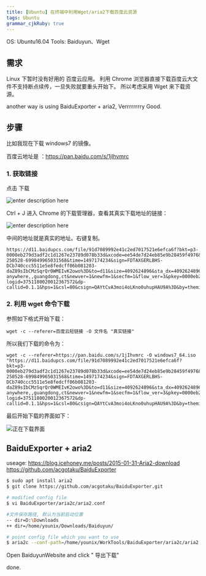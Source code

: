 ```yaml
---
title: [Ubuntu] 在终端中利用Wget/aria2下载百度云资源
tags: Ubuntu
grammar_cjkRuby: true
---
```


OS: Ubuntu16.04
Tools: Baiduyun、Wget

## 需求

Linux 下暂时没有好用的 百度云应用。
利用 Chrome 浏览器直接下载百度云大文件不支持断点续传，一旦失败就要重头开始下。
所以考虑采用 Wget 来下载资源。

another way is using BaiduExporter + aria2, Verrrrrrrry Good.

## 步骤

比如我现在下载 windows7 的镜像。

百度云地址是 ：https://pan.baidu.com/s/1jIhvmrc

### 1. 获取链接

点击 下载

![enter description here][1]

Ctrl + J 进入 Chrome 的下载管理器，查看其真实下载地址的链接：

![enter description here][2]

中间的地址就是真实的地址。右键复制。
```
https://d11.baidupcs.com/file/91d7089992e41c2ed7017521e6efca6f?bkt=p3-0000eb279d3adf2c1d1267e23789d078b33d&xcode=ee54de7d24eb85e9b28459f49768aa8ef20ac5b0ff7c90640b2977702d3e6764&fid=2288450327-250528-699849965031568&time=1497174234&sign=FDTAXGERLBHS-DCb740ccc5511e5e8fedcff06b081203-daZ89sIbCMzSqrQr0WMEIvK2owo%3D&to=d11&size=4092624896&sta_dx=4092624896&sta_cs=895&sta_ft=iso&sta_ct=5&sta_mt=5&fm2=MH,Yangquan,Netizen-anywhere,,guangdong,ct&newver=1&newfm=1&secfm=1&flow_ver=3&pkey=0000eb279d3adf2c1d1267e23789d078b33d&sl=76480590&expires=8h&rt=sh&r=896598456&mlogid=3751180020012367572&vuk=28420&vbdid=1640506990&fin=YLMF_GHOST_WIN7_X64_AQWD.iso&fn=YLMF_GHOST_WIN7_X64_AQWD.iso&rtype=1&iv=0&dp-logid=3751180020012367572&dp-callid=0.1.1&hps=1&csl=80&csign=QAYtCvA3moi4oLKno0uhupHAU9A%3D&by=themis

```

### 2. 利用 wget 命令下载

参照如下格式开始下载：

```
wget -c --referer=百度云短链接 -O 文件名 "真实链接"
```

所以我们下载的命令为：

```
wget -c --referer=https://pan.baidu.com/s/1jIhvmrc -O windows7_64.iso "https://d11.baidupcs.com/file/91d7089992e41c2ed7017521e6efca6f?bkt=p3-0000eb279d3adf2c1d1267e23789d078b33d&xcode=ee54de7d24eb85e9b28459f49768aa8ef20ac5b0ff7c90640b2977702d3e6764&fid=2288450327-250528-699849965031568&time=1497174234&sign=FDTAXGERLBHS-DCb740ccc5511e5e8fedcff06b081203-daZ89sIbCMzSqrQr0WMEIvK2owo%3D&to=d11&size=4092624896&sta_dx=4092624896&sta_cs=895&sta_ft=iso&sta_ct=5&sta_mt=5&fm2=MH,Yangquan,Netizen-anywhere,,guangdong,ct&newver=1&newfm=1&secfm=1&flow_ver=3&pkey=0000eb279d3adf2c1d1267e23789d078b33d&sl=76480590&expires=8h&rt=sh&r=896598456&mlogid=3751180020012367572&vuk=28420&vbdid=1640506990&fin=YLMF_GHOST_WIN7_X64_AQWD.iso&fn=YLMF_GHOST_WIN7_X64_AQWD.iso&rtype=1&iv=0&dp-logid=3751180020012367572&dp-callid=0.1.1&hps=1&csl=80&csign=QAYtCvA3moi4oLKno0uhupHAU9A%3D&by=themis"
```

最后开始下载的界面如下：

![正在下载界面][3]


  [1]: http://wx2.sinaimg.cn/large/ba061518ly1fghf06y4nlj20jw03lweu.jpg
  [2]: http://wx1.sinaimg.cn/large/ba061518ly1fghf00bd99j20i204c74d.jpg
  [3]: http://wx2.sinaimg.cn/large/ba061518ly1fghf5m8644j20za0dadod.jpg



## BaiduExporter + aria2
useage: 
https://blog.icehoney.me/posts/2015-01-31-Aria2-download
https://github.com/acgotaku/BaiduExporter

```bash
$ sudo apt install aria2
$ git clone https://github.com/acgotaku/BaiduExporter.git
```
```bash
# modified config file 
$ vi BaiduExporter/aria2c/aria2.conf

#文件保存路径, 默认为当前启动位置
-- dir=D:\Downloads
++ dir=/home/younix/Downloads/Baiduyun/
```
```bash
# point config file which you want to use
$ aria2c --conf-path=/home/younix/WorkTools/BaiduExporter/aria2c/aria2.conf
```

Open BaiduyunWebsite and click " 导出下载" 

done.